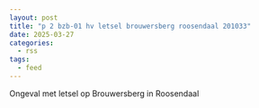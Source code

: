 ```yaml
---
layout: post
title: "p 2 bzb-01 hv letsel brouwersberg roosendaal 201033"
date: 2025-03-27
categories: 
  - rss
tags: 
  - feed
---
```


Ongeval met letsel op Brouwersberg in Roosendaal
